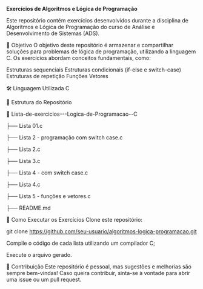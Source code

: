 **Exercícios de Algoritmos e Lógica de Programação**

Este repositório contém exercícios desenvolvidos durante a disciplina de Algoritmos e Lógica de Programação do curso de Análise e Desenvolvimento de Sistemas (ADS).


📌 Objetivo
O objetivo deste repositório é armazenar e compartilhar soluções para problemas de lógica de programação, utilizando a linguagem C. Os exercícios abordam conceitos fundamentais, como:

Estruturas sequenciais
Estruturas condicionais (if-else e switch-case)
Estruturas de repetição
Funções
Vetores


🛠 Linguagem Utilizada
C


📂 Estrutura do Repositório

📂 Lista-de-exercicios---Logica-de-Programacao--C

├── Lista 01.c

├── Lista 2 - programação com switch case.c

├── Lista 2.c

├── Lista 3.c

├── Lista 4 - com switch case.c

├── Lista 4.c

├── Lista 5 - funções e vetores.c

├── README.md


🚀 Como Executar os Exercícios
Clone este repositório:

git clone https://github.com/seu-usuario/algoritmos-logica-programacao.git

Compile o código de cada lista utilizando um compilador C;

Execute o arquivo gerado.


📌 Contribuição
Este repositório é pessoal, mas sugestões e melhorias são sempre bem-vindas! Caso queira contribuir, sinta-se à vontade para abrir uma issue ou um pull request.
